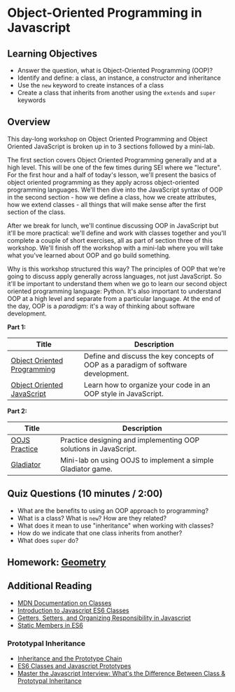 # Object-Oriented Programming in Javascript

## Learning Objectives

- Answer the question, what is Object-Oriented Programming (OOP)?
- Identify and define: a class, an instance, a constructor and inheritance
- Use the `new` keyword to create instances of a class
- Create a class that inherits from another using the `extends` and `super`
  keywords

## Overview

This day-long workshop on Object Oriented Programming and Object Oriented
JavaScript is broken up in to 3 sections followed by a mini-lab.

The first section covers Object Oriented Programming generally and at a high
level. This will be one of the few times during SEI where we "lecture". For the
first hour and a half of today's lesson, we'll present the basics of object
oriented programming as they apply across object-oriented programming languages.
We'll then dive into the JavaScript syntax of OOP in the second section - how we
define a class, how we create attributes, how we extend classes - all things
that will make sense after the first section of the class.

After we break for lunch, we'll continue discussing OOP in JavaScript but it'll
be more practical: we'll define and work with classes together and you'll
complete a couple of short exercises, all as part of section three of this
workshop. We'll finish off the workshop with a mini-lab where you will take what
you've learned about OOP and go build something.

Why is this workshop structured this way? The principles of OOP that we're going
to discuss apply generally across languages, not just JavaScript. So it'll be
important to understand them when we go to learn our second object oriented
programming language: Python. It's also important to understand OOP at a high
level and separate from a particular language. At the end of the day, OOP is a
_paradigm_: it's a way of thinking about software development.

**Part 1:**

| Title                                                         | Description                                                                       |
| ------------------------------------------------------------- | --------------------------------------------------------------------------------- |
| [Object Oriented Programming](object-oriented-programming.md) | Define and discuss the key concepts of OOP as a paradigm of software development. |
| [Object Oriented JavaScript](object-oriented-javascript.md)   | Learn how to organize your code in an OOP style in JavaScript.                    |

**Part 2:**

| Title                                                                      | Description                                                      |
| -------------------------------------------------------------------------- | ---------------------------------------------------------------- |
| [OOJS Practice](oojs-practice.md)                                          | Practice designing and implementing OOP solutions in JavaScript. |
| [Gladiator](https://git.generalassemb.ly/jdr-0622/js-gladiator) | Mini-lab on using OOJS to implement a simple Gladiator game.     |

## Quiz Questions (10 minutes / 2:00)

- What are the benefits to using an OOP approach to programming?
- What is a class? What is `new`? How are they related?
- What does it mean to use "inheritance" when working with classes?
- How do we indicate that one class inherits from another?
- What does `super` do?

## Homework: [Geometry](https://git.generalassemb.ly/jdr-0622/js-geometry)

## Additional Reading

- [MDN Documentation on
  Classes](https://developer.mozilla.org/en-US/docs/Web/JavaScript/Reference/Classes)
- [Introduction to Javascript ES6
  Classes](https://strongloop.com/strongblog/an-introduction-to-javascript-es6-classes/)
- [Getters, Setters, and Organizing Responsibility in
  Javascript](http://raganwald.com/2015/08/24/ready-get-set-go.html)
- [Static Members in
  ES6](http://odetocode.com/blogs/scott/archive/2015/02/02/static-members-in-es6.aspx)

### Prototypal Inheritance

- [Inheritance and the Prototype
  Chain](https://developer.mozilla.org/en-US/docs/Web/JavaScript/Inheritance_and_the_prototype_chain)
- [ES6 Classes and Javascript
  Prototypes](https://reinteractive.com/posts/235-es6-classes-and-javascript-prototypes)
- [Master the Javascript Interview: What's the Difference Between Class &
  Prototypal
  Inheritance](https://medium.com/javascript-scene/master-the-javascript-interview-what-s-the-difference-between-class-prototypal-inheritance-e4cd0a7562e9#.uzl8ohf8c)
